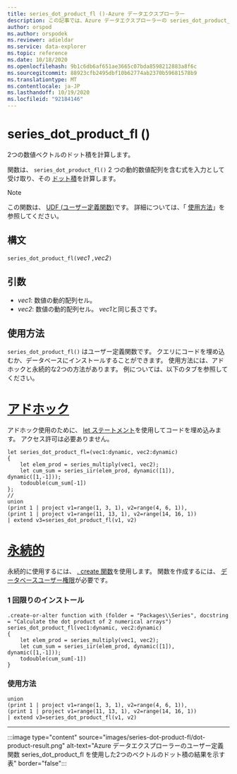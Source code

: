 ```yaml
---
title: series_dot_product_fl ()-Azure データエクスプローラー
description: この記事では、Azure データエクスプローラーの series_dot_product_fl () ユーザー定義関数について説明します。
author: orspod
ms.author: orspodek
ms.reviewer: adieldar
ms.service: data-explorer
ms.topic: reference
ms.date: 10/18/2020
ms.openlocfilehash: 9b1c6db6af651ae3665c07bda8598212883a8f6c
ms.sourcegitcommit: 88923cfb2495dbf10b62774ab2370b59681578b9
ms.translationtype: MT
ms.contentlocale: ja-JP
ms.lasthandoff: 10/19/2020
ms.locfileid: "92184146"
---
```

# <a name="series_dot_product_fl"></a>series_dot_product_fl ()

2つの数値ベクトルのドット積を計算します。

関数は、 `series_dot_product_fl()` 2 つの動的数値配列を含む式を入力として受け取り、その [ドット積](https://en.wikipedia.org/wiki/Dot_product)を計算します。

> [!NOTE]
> この関数は、 [UDF (ユーザー定義関数)](../query/functions/user-defined-functions.md)です。 詳細については、「 [使用方法](#usage)」を参照してください。

## <a name="syntax"></a>構文

`series_dot_product_fl(`*vec1* `,`*vec2*`)`
  
## <a name="arguments"></a>引数

* *vec1*: 数値の動的配列セル。
* *vec2*: 数値の動的配列セル。 *vec1*と同じ長さです。

## <a name="usage"></a>使用方法

`series_dot_product_fl()` はユーザー定義関数です。 クエリにコードを埋め込むか、データベースにインストールすることができます。 使用方法には、アドホックと永続的な2つの方法があります。 例については、以下のタブを参照してください。

# <a name="ad-hoc"></a>[アドホック](#tab/adhoc)

アドホック使用のために、 [let ステートメント](../query/letstatement.md)を使用してコードを埋め込みます。 アクセス許可は必要ありません。

<!-- csl: https://help.kusto.windows.net:443/Samples -->
```kusto
let series_dot_product_fl=(vec1:dynamic, vec2:dynamic)
{
    let elem_prod = series_multiply(vec1, vec2);
    let cum_sum = series_iir(elem_prod, dynamic([1]), dynamic([1,-1]));
    todouble(cum_sum[-1])
};
//
union
(print 1 | project v1=range(1, 3, 1), v2=range(4, 6, 1)),
(print 1 | project v1=range(11, 13, 1), v2=range(14, 16, 1))
| extend v3=series_dot_product_fl(v1, v2)
```

# <a name="persistent"></a>[永続的](#tab/persistent)

永続的に使用するには、 [. create 関数](../management/create-function.md)を使用します。 関数を作成するには、 [データベースユーザー権限](../management/access-control/role-based-authorization.md)が必要です。

### <a name="one-time-installation"></a>1 回限りのインストール

<!-- csl: https://help.kusto.windows.net:443/Samples -->
```kusto
.create-or-alter function with (folder = "Packages\\Series", docstring = "Calculate the dot product of 2 numerical arrays")
series_dot_product_fl(vec1:dynamic, vec2:dynamic)
{
    let elem_prod = series_multiply(vec1, vec2);
    let cum_sum = series_iir(elem_prod, dynamic([1]), dynamic([1,-1]));
    todouble(cum_sum[-1])
}
```

### <a name="usage"></a>使用方法

<!-- csl: https://help.kusto.windows.net:443/Samples -->
```kusto
union
(print 1 | project v1=range(1, 3, 1), v2=range(4, 6, 1)),
(print 1 | project v1=range(11, 13, 1), v2=range(14, 16, 1))
| extend v3=series_dot_product_fl(v1, v2)
```

---

:::image type="content" source="images/series-dot-product-fl/dot-product-result.png" alt-text="Azure データエクスプローラーのユーザー定義関数 series_dot_product_fl を使用した2つのベクトルのドット積の結果を示す表" border="false":::
